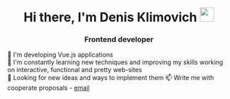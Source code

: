 <h1 align="center">Hi there, I'm Denis Klimovich</a> 
<img src="https://github.com/blackcater/blackcater/raw/main/images/Hi.gif" height="32"/></h1>
<h3 align="center">Frontend developer</h3>

🌱 I'm developing Vue.js applications<br>
🤔 I'm constantly learning new techniques and improving my skills working on interactive, functional and pretty web-sites<br>
🔭 Looking for new ideas and ways to implement them
📫 Write me with cooperate proposals - [email](mailto:denis.klimovich.web@gmail.com)
<!--
**kay4yk13/kay4yk13** is a ✨ _special_ ✨ repository because its `README.md` (this file) appears on your GitHub profile.

Here are some ideas to get you started:

- 🔭 I’m currently working on ...
- 🌱 I’m currently learning ...
- 👯 I’m looking to collaborate on ...
- 🤔 I’m looking for help with ...
- 💬 Ask me about ...
- 📫 How to reach me: ...
- 😄 Pronouns: ...
- ⚡ Fun fact: ...
-->
